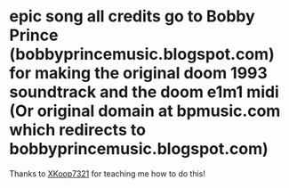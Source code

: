 # epic song all credits go to Bobby Prince (bobbyprincemusic.blogspot.com) for making the original doom 1993 soundtrack and the doom e1m1 midi (Or original domain at bpmusic.com which redirects to bobbyprincemusic.blogspot.com)
Thanks to [XKoop7321](https://www.youtube.com/@XKoop7321Main) for teaching me how to do this!
